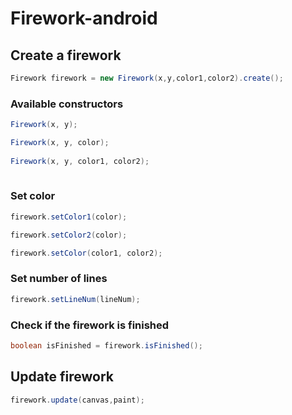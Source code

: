 # Firework-android

## Create a firework
```java
Firework firework = new Firework(x,y,color1,color2).create();
```
### Available constructors
```java
Firework(x, y);

Firework(x, y, color);
  
Firework(x, y, color1, color2);
 
```
### Set color
```java
firework.setColor1(color);

firework.setColor2(color);

firework.setColor(color1, color2);
```
### Set number of lines
```java
firework.setLineNum(lineNum);
```
### Check if the firework is finished
```java
boolean isFinished = firework.isFinished();
```

## Update firework
```java
firework.update(canvas,paint);

```
